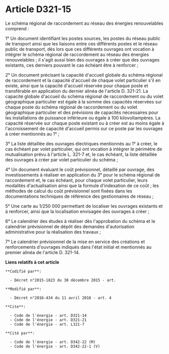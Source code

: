 # Article D321-15

Le schéma régional de raccordement au réseau des énergies renouvelables comprend : 

1° Un document identifiant les postes sources, les postes du réseau public de transport ainsi que les liaisons entre ces
différents postes et le réseau public de transport, dès lors que ces différents ouvrages ont vocation à intégrer le schéma
régional de raccordement au réseau des énergies renouvelables ; il s'agit aussi bien des ouvrages à créer que des ouvrages
existants, ces derniers pouvant le cas échéant être à renforcer ; 

2° Un document précisant la capacité d'accueil globale du schéma régional de raccordement et la capacité d'accueil de chaque
volet particulier s'il en existe, ainsi que la capacité d'accueil réservée pour chaque poste et transférable en application
du dernier alinéa de l'article D. 321-21. La capacité globale d'accueil du schéma régional de raccordement ou du volet
géographique particulier est égale à la somme des capacités réservées sur chaque poste du schéma régional de raccordement ou
du volet géographique particulier et des prévisions de capacités nécessaires pour les installations de puissance inférieure
ou égale à 100 kilovoltampères. La capacité réservée sur chaque poste existant ou à créer est au moins égale à
l'accroissement de capacité d'accueil permis sur ce poste par les ouvrages à créer mentionnés au 1° ; 

3° La liste détaillée des ouvrages électriques mentionnés au 1° à créer, le cas échéant par volet particulier, qui ont
vocation à intégrer le périmètre de mutualisation prévu à l'article L. 321-7 et, le cas échéant, la liste détaillée des
ouvrages à créer par volet particulier du schéma ; 

4° Un document évaluant le coût prévisionnel, détaillé par ouvrage, des investissements à réaliser en application du 3° pour
le schéma régional de raccordement et, le cas échéant, pour chaque volet particulier, leurs modalités d'actualisation ainsi
que la formule d'indexation de ce coût ; les méthodes de calcul du coût prévisionnel sont fixées dans les documentations
techniques de référence des gestionnaires de réseau ; 

5° Une carte au 1/250 000 permettant de localiser les ouvrages existants et à renforcer, ainsi que la localisation envisagée
des ouvrages à créer ; 

6° Le calendrier des études à réaliser dès l'approbation du schéma et le calendrier prévisionnel de dépôt des demandes
d'autorisation administrative pour la réalisation des travaux ; 

7° Le calendrier prévisionnel de la mise en service des créations et renforcements d'ouvrages indiqués dans l'état initial et
mentionnés au premier alinéa de l'article D. 321-14.

**Liens relatifs à cet article**

	**Codifié par**:

	  - Décret n°2015-1823 du 30 décembre 2015 - art.

	**Modifié par**:

	  - Décret n°2016-434 du 11 avril 2016 - art. 4

	**Cite**:

	  - Code de l'énergie - art. D321-14
	  - Code de l'énergie - art. D321-21
	  - Code de l'énergie - art. L321-7

	**Cité par**:

	  - Code de l'énergie - art. D342-22 (M)
	  - Code de l'énergie - art. D342-22-1 (V)

